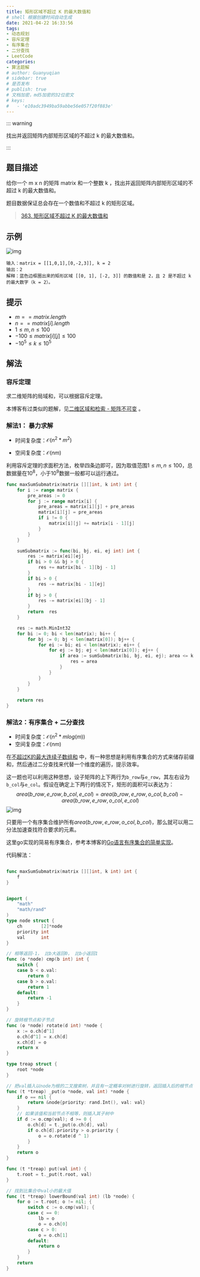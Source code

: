 ```yaml
---
title: 矩形区域不超过 K 的最大数值和
# shell 根据创建时间自动生成
date: 2021-04-22 16:33:56
tags:
- 动态规划
- 容斥定理
- 有序集合
- 二分查找
- LeetCode
categories:
- 算法题解
# author: Guanyuqian
# sidebar: true
# 是否发布
# publish: true
# 文档加密，md5加密的32位密文
# keys:
# 	- 'e10adc3949ba59abbe56e057f20f883e'
---
```


::: warning

找出并返回矩阵内部矩形区域的不超过 k 的最大数值和。

:::

<!-- more -->

## 题目描述

给你一个 m x n 的矩阵 matrix 和一个整数 k ，找出并返回矩阵内部矩形区域的不超过 k 的最大数值和。

题目数据保证总会存在一个数值和不超过 k 的矩形区域。



> [363. 矩形区域不超过 K 的最大数值和](https://leetcode-cn.com/problems/max-sum-of-rectangle-no-larger-than-k/)

#### 



## 示例

![img](./sum-grid.jpg)

```
输入：matrix = [[1,0,1],[0,-2,3]], k = 2
输出：2
解释：蓝色边框圈出来的矩形区域 [[0, 1], [-2, 3]] 的数值和是 2，且 2 是不超过 k 的最大数字（k = 2）。
```



## 提示

- $m == matrix.length$
- $n == matrix[i].length$
- $1 \le m, n \le 100$
- $-100 \le matrix[i][j] \le 100$
- $-10^5 \le k \le 10^5$

## 解法

### 容斥定理

求二维矩阵的局域和，可以根据容斥定理。

本博客有过类似的题解，见[二维区域和检索 - 矩阵不可变](https://www.guanyuqian.com/content/Category/algorithm/SumRegion) 。

### 解法1： 暴力求解

- 时间复杂度：$\mathcal{O}(n^2 * m^2)$

- 空间复杂度：$\mathcal{O}(nm)$


利用容斥定理的求面积方法，枚举四条边即可，因为取值范围$1 \le m, n \le 100$，总数据量在$10^8$，小于$10^9$数据一般都可以运行通过。


```go
func maxSumSubmatrix(matrix [][]int, k int) int {
    for i := range matrix {
        pre_areas := 0
        for j := range matrix[i] {
            pre_areas = matrix[i][j] + pre_areas
            matrix[i][j] = pre_areas
            if i != 0 {
                matrix[i][j] += matrix[i - 1][j]
            }
        }
    }

    sumSubmatrix := func(bi, bj, ei, ej int) int {
        res := matrix[ei][ej]
        if bi > 0 && bj > 0 {
            res += matrix[bi - 1][bj - 1]
        }
        if bi > 0 {
            res -= matrix[bi - 1][ej]
        }
        if bj > 0 {
            res -= matrix[ei][bj - 1]
        }
        return  res
    }

    res := math.MinInt32
    for bi := 0; bi < len(matrix); bi++ {
        for bj := 0; bj < len(matrix[0]); bj++ {
            for ei := bi; ei < len(matrix); ei++ {
                for ej := bj; ej < len(matrix[0]); ej++ {
                    if area := sumSubmatrix(bi, bj, ei, ej); area <= k && area > res {
                        res = area
                    }
                }
            }
        }
    }
    
    return res
}
```



### 解法2：有序集合 + 二分查找

- 时间复杂度：$\mathcal{O}(n^2 * m log(m))$
- 空间复杂度：$\mathcal{O}(nm)$

在[不超过K的最大连续子数组和](https://www.guanyuqian.com/content/Category/algorithm/subarraySum2) 中，有一种思想是利用有序集合的方式来储存前缀和，然后通过二分查找来代替一个维度的遍历，提示效率。

这一题也可以利用这种思想，设子矩阵的上下两行为`b_row`与`e_row`，其左右设为`b_col`与`e_col`。假设在确定上下两行的情况下，矩形的面积可以表达为：
$$
area(b\_row,e\_row,b\_col,e\_col) =
area(b\_row,e\_row,o\_col,b\_col) - area(b\_row,e\_row,o\_col,e\_col)
$$
![img](./img.png)



只要用一个有序集合维护所有$area(b\_row,e\_row,o\_col,b\_col)$，那么就可以用二分法加速查找符合要求的元素。

这里go实现的简易有序集合，参考本博客的[Go语言有序集合的简单实现](https://www.guanyuqian.com/content/Category/algorithm/orderSetOfGo)。

代码解法：

```go

func maxSumSubmatrix(matrix [][]int, k int) int {
    f
}


import (
	"math"
	"math/rand"
)
type node struct {
	ch       [2]*node
	priority int
	val      int
}

// 相等返回-1， 比b大返回0， 比b小返回1
func (o *node) cmp(b int) int {
	switch {
	case b < o.val:
		return 0
	case b > o.val:
		return 1
	default:
		return -1
	}
}

// 旋转根节点和子节点
func (o *node) rotate(d int) *node {
	x := o.ch[d^1]
	o.ch[d^1] = x.ch[d]
	x.ch[d] = o
	return x
}

type treap struct {
	root *node
}

// 把val插入以node为根的二叉搜索树，并且有一定概率对树进行旋转，返回插入后的根节点
func (t *treap) _put(o *node, val int) *node {
	if o == nil {
		return &node{priority: rand.Int(), val: val}
	}
	// 如果该值和当前节点不相等，则插入其子树中
	if d := o.cmp(val); d >= 0 {
		o.ch[d] = t._put(o.ch[d], val)
		if o.ch[d].priority > o.priority {
			o = o.rotate(d ^ 1)
		}
	}
	return o
}

func (t *treap) put(val int) {
	t.root = t._put(t.root, val)
}

// 找到比集合中val小的最大值
func (t *treap) lowerBound(val int) (lb *node) {
	for o := t.root; o != nil; {
		switch c := o.cmp(val); {
		case c == 0:
			lb = o
			o = o.ch[0]
		case c > 0:
			o = o.ch[1]
		default:
			return o
		}
	}
	return
}

```

